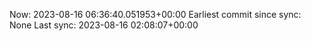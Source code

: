 Now: 2023-08-16 06:36:40.051953+00:00 Earliest commit since sync: None Last sync: 2023-08-16 02:08:07+00:00
